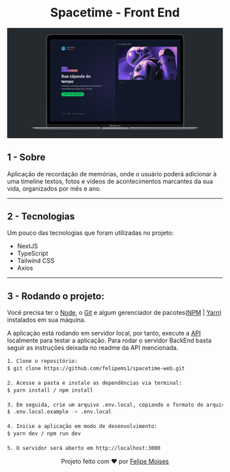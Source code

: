 <h1 align="center"> Spacetime - Front End </h1>

<div align="center">
  <img src="./public/preview.jpg" alt="demonstração do projeto" >
</div>

## 1 - Sobre

Aplicação de recordação de memórias, onde o usuário poderá adicionar à uma timeline textos, fotos e vídeos de acontecimentos marcantes da sua vida, organizados por mês e ano.

---

## 2 - Tecnologias

Um pouco das tecnologias que foram utilizadas no projeto:

- NextJS
- TypeScript
- Tailwind CSS
- Axios

---

## 3 - Rodando o projeto:

Você precisa ter o [Node](https://nodejs.org/en/), o [Git](https://git-scm.com/) e algum gerenciador de pacotes([NPM](https://docs.npmjs.com/downloading-and-installing-node-js-and-npm/) | [Yarn](https://classic.yarnpkg.com/lang/en/docs/install)) instalados em sua máquina.

A aplicação está rodando em servidor local, por tanto, execute a [API](https://github.com/felipems1/spacetime-server.git) localmente para testar a aplicação. Para rodar o servidor BackEnd basta seguir as instruções deixada no readme da API mencionada.

```bash
1. Clone o repositório:
$ git clone https://github.com/felipems1/spacetime-web.git

2. Acesse a pasta e instale as dependências via terminal:
$ yarn install / npm install

3. Em seguida, crie um arquivo .env.local, copiando o formato do arquivo .env.local.example:
$ .env.local.example -> .env.local

4. Inicie a aplicação em modo de desenvolvimento:
$ yarn dev / npm run dev

5. O servidor será aberto em http://localhost:3000
```

<p align="center">Projeto feito com ❤️ por <a href="https://www.linkedin.com/in/felipems12/">Felipe Moises</a></p>
